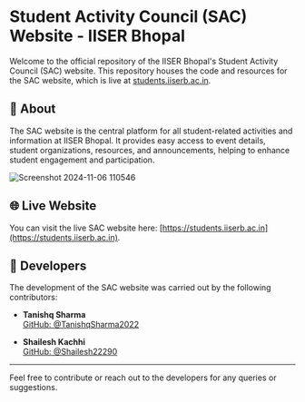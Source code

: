 # Student Activity Council (SAC) Website - IISER Bhopal

Welcome to the official repository of the IISER Bhopal's Student Activity Council (SAC) website. This repository houses the code and resources for the SAC website, which is live at [students.iiserb.ac.in](https://students.iiserb.ac.in).

## 📖 About

The SAC website is the central platform for all student-related activities and information at IISER Bhopal. It provides easy access to event details, student organizations, resources, and announcements, helping to enhance student engagement and participation.

![Screenshot 2024-11-06 110546](https://github.com/user-attachments/assets/a54cec66-e340-48e0-abd2-a5ea8fefe077)

## 🌐 Live Website

You can visit the live SAC website here: [https://students.iiserb.ac.in](https://students.iiserb.ac.in).

## 👥 Developers

The development of the SAC website was carried out by the following contributors:

- **Tanishq Sharma**  
  [GitHub: @TanishqSharma2022](https://github.com/TanishqSharma2022)

- **Shailesh Kachhi**  
  [GitHub: @Shailesh22290](https://github.com/Shailesh22290)

---

Feel free to contribute or reach out to the developers for any queries or suggestions.

